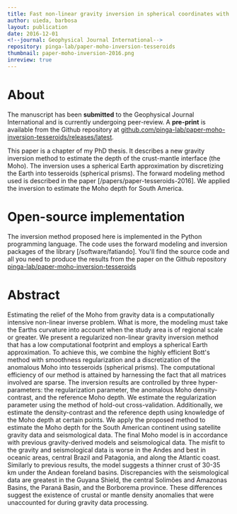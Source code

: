 ```yaml
---
title: Fast non-linear gravity inversion in spherical coordinates with application to the South American Moho
author: uieda, barbosa
layout: publication
date: 2016-12-01
<!--journal: Geophysical Journal International-->
repository: pinga-lab/paper-moho-inversion-tesseroids
thumbnail: paper-moho-inversion-2016.png
inreview: true
---
```


# About

The manuscript has been **submitted** to the Geophysical Journal International
and is currently undergoing peer-review.
A **pre-print** is available from the Github repository at
[github.com/pinga-lab/paper-moho-inversion-tesseroids/releases/latest](https://github.com/pinga-lab/paper-moho-inversion-tesseroids/releases/latest).

This paper is a chapter of my PhD thesis.
It describes a new gravity inversion method to estimate the depth of the
crust-mantle interface (the Moho).
The inversion uses a spherical Earth approximation by discretizing the Earth
into tesseroids (spherical prisms).
The forward modeling method used is described in the paper
[/papers/paper-tesseroids-2016].
We applied the inversion to estimate the Moho depth for South America.

# Open-source implementation

The inversion method proposed here is implemented in the Python programming
language.
The code uses the forward modeling and inversion packages of the library
[/software/fatiando].
You'll find the source code and all you need to produce the results
from the paper on the Github repository
[pinga-lab/paper-moho-inversion-tesseroids](https://github.com/pinga-lab/paper-moho-inversion-tesseroids)


# Abstract

Estimating the relief of the Moho from gravity data is a computationally
intensive non-linear inverse problem.  What is more, the modeling must take the
Earths curvature into account when the study area is of regional scale or
greater.  We present a regularized non-linear gravity inversion method that has
a low computational footprint and employs a spherical Earth approximation.  To
achieve this, we combine the highly efficient Bott's method with smoothness
regularization and a discretization of the anomalous Moho into tesseroids
(spherical prisms).  The computational efficiency of our method is attained by
harnessing the fact that all matrices involved are sparse.  The inversion
results are controlled by three hyper-parameters: the regularization parameter,
the anomalous Moho density-contrast, and the reference Moho depth.  We estimate
the regularization parameter using the method of hold-out cross-validation.
Additionally, we estimate the density-contrast and the reference depth using
knowledge of the Moho depth at certain points.  We apply the proposed method to
estimate the Moho depth for the South American continent using satellite
gravity data and seismological data.  The final Moho model is in accordance
with previous gravity-derived models and seismological data.  The misfit to the
gravity and seismological data is worse in the Andes and best in oceanic areas,
central Brazil and Patagonia, and along the Atlantic coast.  Similarly to
previous results, the model suggests a thinner crust of 30-35 km under the
Andean foreland basins.  Discrepancies with the seismological data are greatest
in the Guyana Shield, the central Solimões and Amazonas Basins, the Paraná
Basin, and the Borborema province.  These differences suggest the existence of
crustal or mantle density anomalies that were unaccounted for during gravity
data processing.
